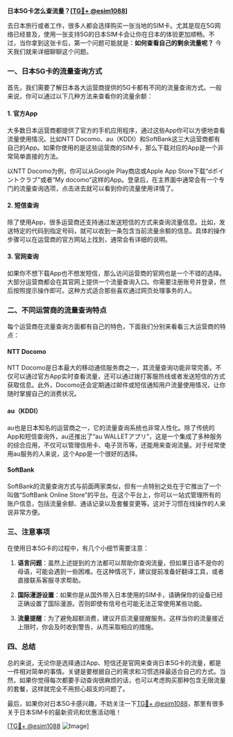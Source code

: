 **日本5G卡怎么查流量？[[TG💪+ @esim1088](https://t.me/s/esim1088)]**

去日本旅行或者工作，很多人都会选择购买一张当地的SIM卡。尤其是现在5G网络已经普及，使用一张支持5G的日本SIM卡会让你在日本的体验更加顺畅。不过，当你拿到这张卡后，第一个问题可能就是：**如何查看自己的剩余流量呢？** 今天我们就来详细聊聊这个问题。

### 一、日本5G卡的流量查询方式

首先，我们需要了解日本各大运营商提供的5G卡都有不同的流量查询方式。一般来说，你可以通过以下几种方法来查看你的流量余额：

#### 1. 官方App
大多数日本运营商都提供了官方的手机应用程序，通过这些App你可以方便地查看流量使用情况。比如NTT Docomo、au（KDDI）和SoftBank这三大运营商都有自己的App。如果你使用的是这些运营商的SIM卡，那么下载对应的App是一个非常简单直接的方法。

以NTT Docomo为例，你可以从Google Play商店或Apple App Store下载“dポイントクラブ”或者“My docomo”这样的App。登录后，在主界面中通常会有一个专门的流量查询选项，点击进去就可以看到你的流量使用详情了。

#### 2. 短信查询
除了使用App，很多运营商还支持通过发送短信的方式来查询流量信息。比如，发送特定的代码到指定号码，就可以收到一条包含当前流量余额的信息。具体的操作步骤可以在运营商的官方网站上找到，通常会有详细的说明。

#### 3. 官网查询
如果你不想下载App也不想发短信，那么访问运营商的官网也是一个不错的选择。大部分运营商都会在其官网上提供一个流量查询入口。你需要注册账号并登录，然后按照提示操作即可。这种方式适合那些喜欢通过网页处理事务的人。

### 二、不同运营商的流量查询特点

每个运营商在流量查询方面都有自己的特色，下面我们分别来看看三大运营商的特点：

#### NTT Docomo
NTT Docomo是日本最大的移动通信服务商之一，其流量查询功能非常完善。不仅可以通过官方App实时查看流量，还可以通过拨打客服热线或者发送短信的方式获取信息。此外，Docomo还会定期通过邮件或短信通知用户流量使用情况，让你随时掌握自己的消费状况。

#### au（KDDI）
au也是日本知名的运营商之一，它的流量查询系统也非常人性化。除了传统的App和短信查询外，au还推出了“au WALLETアプリ”，这是一个集成了多种服务的综合应用，不仅可以管理信用卡、电子货币等，还能用来查询流量。对于经常使用au服务的人来说，这个App是一个很好的选择。

#### SoftBank
SoftBank的流量查询方式与前面两家类似，但有一点特别之处在于它推出了一个叫做“SoftBank Online Store”的平台。在这个平台上，你可以一站式管理所有的账户信息，包括流量余额、通话记录以及套餐变更等。这对于习惯在线操作的人来说非常方便。

### 三、注意事项

在使用日本5G卡的过程中，有几个小细节需要注意：

1. **语言问题**：虽然上述提到的方法都可以帮助你查询流量，但如果日语不是你的母语，可能会遇到一些困难。在这种情况下，建议提前准备好翻译工具，或者直接联系客服寻求帮助。
   
2. **国际漫游设置**：如果你是从国外带入日本使用的SIM卡，请确保你的设备已经正确设置了国际漫游。否则即使有信号也可能无法正常使用某些功能。

3. **流量提醒**：为了避免超额消费，建议开启流量提醒服务。这样当你的流量接近上限时，你会及时收到警告，从而采取相应的措施。

### 四、总结

总的来说，无论你是选择通过App、短信还是官网来查询日本5G卡的流量，都是一件相对简单的事情。关键是要根据自己的需求和习惯选择最适合自己的方式。当然，如果你觉得每次都要手动查询很麻烦的话，也可以考虑购买那种包含无限流量的套餐，这样就完全不用担心超支的问题了。

最后，如果你对日本5G卡感兴趣，不妨关注一下[TG💪+ @esim1088](https://t.me/s/esim1088)，那里有很多关于日本SIM卡的最新资讯和优惠活动哦！

[[TG💪+ @esim1088](https://t.me/s/esim1088) ![Image](https://i.postimg.cc/4NQfJmqS/Snipaste-2025-05-13-00-14-12.png)]